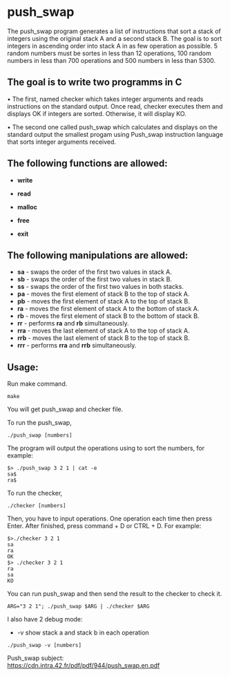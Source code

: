 # push_swap

The push_swap program generates a list of instructions that sort a stack of integers using the original stack A and a second  stack B. The goal is to sort integers in ascending order into stack A in as few operation as possible. 5 random numbers must be sortes in less than 12 operations, 100 random numbers in less than 700 operations and 500 numbers in less than 5300.

## The goal is to write two programms in C

• The first, named checker which takes integer arguments and reads instructions on the standard output. Once read, checker executes them and displays OK if integers are sorted. Otherwise, it will display KO.

• The second one called push_swap which calculates and displays on the standard output the smallest progam using Push_swap instruction language that sorts integer arguments received.

## The following functions are allowed:

* __write__

* __read__
* __malloc__
* __free__
* __exit__

## The following manipulations are allowed:

* __sa__ - swaps the order of the first two values in stack A.
* __sb__ - swaps the order of the first two values in stack B.
* __ss__ - swaps the order of the first two values in both stacks.
* __pa__ - moves the first element of stack B to the top of stack A.
* __pb__ - moves the first element of stack A to the top of stack B.
* __ra__ - moves the first element of stack A to the bottom of stack A.
* __rb__ - moves the first element of stack B to the bottom of stack B.
* __rr__ - performs __ra__ and __rb__ simultaneously.
* __rra__ - moves the last element of stack A to the top of stack A.
* __rrb__ - moves the last element of stack B to the top of stack B.
* __rrr__ - performs __rra__ and __rrb__ simultaneously.

## Usage:

Run make command.
```
make
```
You will get push_swap and checker file.

To run the push_swap,
```
./push_swap [numbers]
```
The program will output the operations using to sort the numbers, for example:
```
$> ./push_swap 3 2 1 | cat -e
sa$
ra$
```

To run the checker,
```
./checker [numbers]
```
Then, you have to input operations. One operation each time then press Enter. After finished, press command + D or CTRL + D. For example:
```
$>./checker 3 2 1
sa
ra
OK
$> ./checker 3 2 1
ra
sa
KO
```

You can run push_swap and then send the result to the checker to check it.
```
ARG="3 2 1"; ./push_swap $ARG | ./checker $ARG
```

I also have 2 debug mode:
* -v show stack a and stack b in each operation
```
./push_swap -v [numbers]
```


Push_swap subject:<br/>
https://cdn.intra.42.fr/pdf/pdf/944/push_swap.en.pdf
